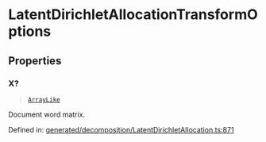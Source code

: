 # LatentDirichletAllocationTransformOptions

## Properties

### X?

> [`ArrayLike`](../types/ArrayLike.md)

Document word matrix.

Defined in:  [generated/decomposition/LatentDirichletAllocation.ts:871](https://github.com/transitive-bullshit/scikit-learn-ts/blob/122b3c0/packages/sklearn/src/generated/decomposition/LatentDirichletAllocation.ts#L871)
